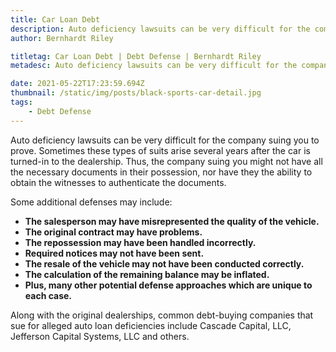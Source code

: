 ```yaml
---
title: Car Loan Debt
description: Auto deficiency lawsuits can be very difficult for the company suing you to prove.
author: Bernhardt Riley

titletag: Car Loan Debt | Debt Defense | Bernhardt Riley
metadesc: Auto deficiency lawsuits can be very difficult for the company suing you to prove.

date: 2021-05-22T17:23:59.694Z
thumbnail: /static/img/posts/black-sports-car-detail.jpg
tags:
    - Debt Defense
---
```


Auto deficiency lawsuits can be very difficult for the company suing you to prove. Sometimes these types of suits arise several years after the car is turned-in to the dealership. Thus, the company
suing you might not have all the necessary documents in their possession, nor have they the ability to obtain the witnesses to authenticate the documents.

Some additional defenses may include:

-   **The salesperson may have misrepresented the quality of the vehicle.**
-   **The original contract may have problems.**
-   **The repossession may have been handled incorrectly.**
-   **Required notices may not have been sent.**
-   **The resale of the vehicle may not have been conducted correctly.**
-   **The calculation of the remaining balance may be inflated.**
-   **Plus, many other potential defense approaches which are unique to each case.**

Along with the original dealerships, common debt-buying companies that sue for alleged auto loan deficiencies include Cascade Capital, LLC, Jefferson Capital Systems, LLC and others.
